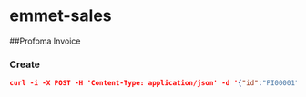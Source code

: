 # emmet-sales
##Profoma Invoice
### Create
```json
curl -i -X POST -H 'Content-Type: application/json' -d '{"id":"PI00001"}' http://localhost:8080/sales/proformaInvoice/proformaInvoices

```
